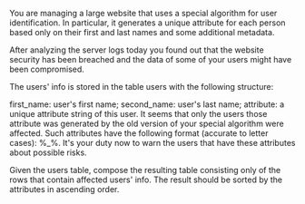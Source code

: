 You are managing a large website that uses a special algorithm for user identification. In particular,
it generates a unique attribute for 
each person based only on their first and last names and some additional metadata.

After analyzing the server logs today you found out that the website security has been breached and the 
data of some of your users might have been compromised.

The users' info is stored in the table users with the following structure:

first_name: user's first name;
second_name: user's last name;
attribute: a unique attribute string of this user.
It seems that only the users those attribute was generated by the old version of your special algorithm 
were affected. Such attributes have the following format (accurate to letter cases): %_%. It's your duty 
now to warn the users that have these attributes about possible risks.

Given the users table, compose the resulting table consisting only of the rows that contain affected 
users' info. The result should be sorted by the attributes in ascending order.
